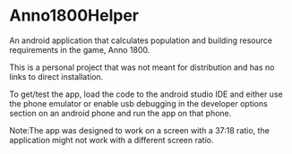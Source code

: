 # Anno1800Helper
An android application that calculates population and building resource requirements in the game, Anno 1800.

This is a personal project that was not meant for distribution and has no links to direct installation.

To get/test the app, load the code to the android studio IDE and either use the phone emulator or enable usb debugging 
in the developer options section on an android phone and run the app on that phone.

Note:The app was designed to work on a screen with a 37:18 ratio, the application might not work with a different screen ratio.
